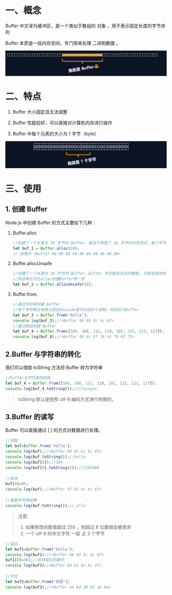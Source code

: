 # 一、概念

Buffer 中文译为缓冲区，是一个类似于数组的 对象 ，用于表示固定长度的字节序列

Buffer 本质是一段内存空间，专门用来处理 二进制数据 。

![](./img/image1.png)

# 二、特点

1.  Buffer 大小固定且无法调整

2.  Buffer 性能较好，可以直接对计算机内存进行操作

3.  Buffer 中每个元素的大小为 1 字节（byte）

![](./img/image2.png)

# 三、使用

## 1. 创建 Buffer

Node.js 中创建 Buffer 的方式主要如下几种：

1. Buffer.alloc

   ```js
   //创建了一个长度为 10 字节的 Buffer，相当于申请了 10 字节的内存空间，每个字节的值为 0
   let buf_1 = Buffer.alloc(10); 
   // 结果为 <Buffer 00 00 00 00 00 00 00 00 00 00>
   ```

2. Buffer.allocUnsafe

   ```js
   //创建了一个长度为 10 字节的 Buffer，buffer 中可能存在旧的数据, 可能会影响执行结果，所以叫unsafe
   //但这种方式比alloc创建Buffer快一些
   let buf_2 = Buffer.allocUnsafe(10);
   ```

3. Buffer.from

   ```js
   //通过字符串创建 Buffer
   //每个字符都会转换为其在Unicode表中对应的十进制，然后存入Buffer
   let buf_3 = Buffer.from('hello');
   console.log(buf_3);//<Buffer 68 65 6c 6c 6f>
   //通过数组创建 Buffer
   let buf_4 = Buffer.from([105, 108, 111, 118, 101, 121, 111, 117]);
   console.log(buf_4);//<Buffer 69 6c 6f 76 65 79 6f 75>
   ```

## 2.Buffer 与字符串的转化

我们可以借助 toString 方法将 Buffer 转为字符串

```js
//buffer与字符串的转换
let buf_4 = Buffer.from([105, 108, 111, 118, 101, 121, 111, 117]);
console.log(buf_4.toString());//iloveyou
```

> toString 默认是按照 utf-8 编码方式进行转换的。

## 3.Buffer 的读写

Buffer 可以直接通过 \[ \] 的方式对数据进行处理。

```js
//读取
let buf=Buffer.from('hello');
console.log(buf);//<Buffer 68 65 6c 6c 6f>
console.log(buf.toString());//hello
console.log(buf[0]);//104
console.log(buf[0].toString(2));//1101000

//修改
buf[0]=95;
console.log(buf);//<Buffer 5f 65 6c 6c 6f>

//查看字符串结果
console.log(buf.toString());//_ello
```

> 注意: 
>
> 1. 如果修改的数值超过 255 ，则超过 8 位数据会被舍弃 
> 2. 一个 utf-8 的中文字符 一般 占 3 个字节

```js
//溢出
let buf1=Buffer.from('hello');
console.log(buf1);//<Buffer 68 65 6c 6c 6f>
buf1[0]=361;//舍弃高位的数字
console.log(buf1)//<Buffer 69 65 6c 6c 6f>

//中文
let buf2=Buffer.from('你好');
console.log(buf2);//<Buffer e4 bd a0 e5 a5 bd>
```

